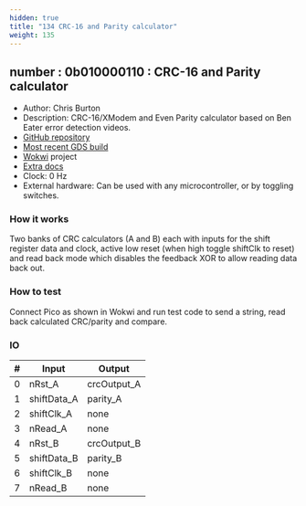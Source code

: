 ```yaml
---
hidden: true
title: "134 CRC-16 and Parity calculator"
weight: 135
---
```


## number : 0b010000110 : CRC-16 and Parity calculator

* Author: Chris Burton
* Description: CRC-16/XModem and Even Parity calculator based on Ben Eater error detection videos.
* [GitHub repository](https://github.com/8086net/tt02-CRC16)
* [Most recent GDS build](https://github.com/8086net/tt02-CRC16/actions/runs/3603289629)
* [Wokwi](https://wokwi.com/projects/349833797657690706) project
* [Extra docs]()
* Clock: 0 Hz
* External hardware: Can be used with any microcontroller, or by toggling switches.



### How it works

Two banks of CRC calculators (A and B) each with inputs for the shift register data and clock, active low reset (when high toggle shiftClk to reset) and read back mode which disables the feedback XOR to allow reading data back out.

### How to test

Connect Pico as shown in Wokwi and run test code to send a string, read back calculated CRC/parity and compare.

### IO

| # | Input        | Output       |
|---|--------------|--------------|
| 0 | nRst_A  | crcOutput_A |
| 1 | shiftData_A  | parity_A |
| 2 | shiftClk_A  | none |
| 3 | nRead_A  | none |
| 4 | nRst_B  | crcOutput_B |
| 5 | shiftData_B  | parity_B |
| 6 | shiftClk_B  | none |
| 7 | nRead_B  | none |
